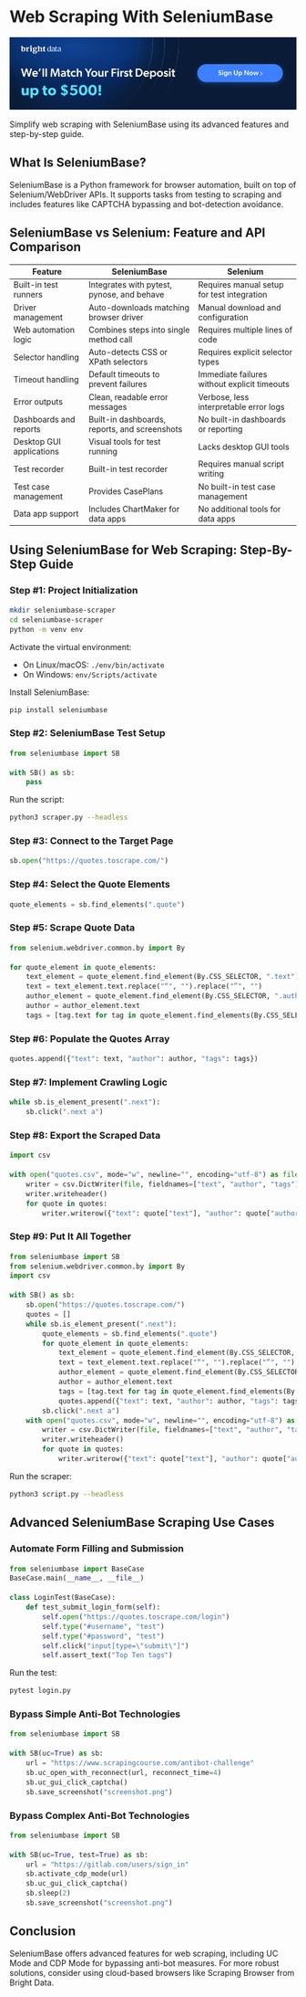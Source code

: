 # Web Scraping With SeleniumBase

[![Promo](https://github.com/luminati-io/LinkedIn-Scraper/blob/main/Proxies%20and%20scrapers%20GitHub%20bonus%20banner.png)](https://brightdata.com)

Simplify web scraping with SeleniumBase using its advanced features and step-by-step guide.

## What Is SeleniumBase?

SeleniumBase is a Python framework for browser automation, built on top of Selenium/WebDriver APIs. It supports tasks from testing to scraping and includes features like CAPTCHA bypassing and bot-detection avoidance.

## SeleniumBase vs Selenium: Feature and API Comparison

| Feature                  | SeleniumBase                                      | Selenium                                    |
|--------------------------|---------------------------------------------------|---------------------------------------------|
| Built-in test runners    | Integrates with pytest, pynose, and behave        | Requires manual setup for test integration  |
| Driver management        | Auto-downloads matching browser driver            | Manual download and configuration           |
| Web automation logic     | Combines steps into single method call            | Requires multiple lines of code             |
| Selector handling        | Auto-detects CSS or XPath selectors               | Requires explicit selector types            |
| Timeout handling         | Default timeouts to prevent failures              | Immediate failures without explicit timeouts|
| Error outputs            | Clean, readable error messages                    | Verbose, less interpretable error logs      |
| Dashboards and reports   | Built-in dashboards, reports, and screenshots     | No built-in dashboards or reporting         |
| Desktop GUI applications | Visual tools for test running                     | Lacks desktop GUI tools                     |
| Test recorder            | Built-in test recorder                            | Requires manual script writing              |
| Test case management     | Provides CasePlans                                | No built-in test case management            |
| Data app support         | Includes ChartMaker for data apps                 | No additional tools for data apps           |

## Using SeleniumBase for Web Scraping: Step-By-Step Guide

### Step #1: Project Initialization

```bash
mkdir seleniumbase-scraper
cd seleniumbase-scraper
python -m venv env
```

Activate the virtual environment:

- On Linux/macOS: `./env/bin/activate`
- On Windows: `env/Scripts/activate`

Install SeleniumBase:

```bash
pip install seleniumbase
```

### Step #2: SeleniumBase Test Setup

```python
from seleniumbase import SB

with SB() as sb:
    pass
```

Run the script:

```bash
python3 scraper.py --headless
```

### Step #3: Connect to the Target Page

```python
sb.open("https://quotes.toscrape.com/")
```

### Step #4: Select the Quote Elements

```python
quote_elements = sb.find_elements(".quote")
```

### Step #5: Scrape Quote Data

```python
from selenium.webdriver.common.by import By

for quote_element in quote_elements:
    text_element = quote_element.find_element(By.CSS_SELECTOR, ".text")
    text = text_element.text.replace("“", "").replace("”", "")
    author_element = quote_element.find_element(By.CSS_SELECTOR, ".author")
    author = author_element.text
    tags = [tag.text for tag in quote_element.find_elements(By.CSS_SELECTOR, ".tag")]
```

### Step #6: Populate the Quotes Array

```python
quotes.append({"text": text, "author": author, "tags": tags})
```

### Step #7: Implement Crawling Logic

```python
while sb.is_element_present(".next"):
    sb.click(".next a")
```

### Step #8: Export the Scraped Data

```python
import csv

with open("quotes.csv", mode="w", newline="", encoding="utf-8") as file:
    writer = csv.DictWriter(file, fieldnames=["text", "author", "tags"])
    writer.writeheader()
    for quote in quotes:
        writer.writerow({"text": quote["text"], "author": quote["author"], "tags": ";".join(quote["tags"])})
```

### Step #9: Put It All Together

```python
from seleniumbase import SB
from selenium.webdriver.common.by import By
import csv

with SB() as sb:
    sb.open("https://quotes.toscrape.com/")
    quotes = []
    while sb.is_element_present(".next"):
        quote_elements = sb.find_elements(".quote")
        for quote_element in quote_elements:
            text_element = quote_element.find_element(By.CSS_SELECTOR, ".text")
            text = text_element.text.replace("“", "").replace("”", "")
            author_element = quote_element.find_element(By.CSS_SELECTOR, ".author")
            author = author_element.text
            tags = [tag.text for tag in quote_element.find_elements(By.CSS_SELECTOR, ".tag")]
            quotes.append({"text": text, "author": author, "tags": tags})
        sb.click(".next a")
    with open("quotes.csv", mode="w", newline="", encoding="utf-8") as file:
        writer = csv.DictWriter(file, fieldnames=["text", "author", "tags"])
        writer.writeheader()
        for quote in quotes:
            writer.writerow({"text": quote["text"], "author": quote["author"], "tags": ";".join(quote["tags"])})
```

Run the scraper:

```bash
python3 script.py --headless
```

## Advanced SeleniumBase Scraping Use Cases

### Automate Form Filling and Submission

```python
from seleniumbase import BaseCase
BaseCase.main(__name__, __file__)

class LoginTest(BaseCase):
    def test_submit_login_form(self):
        self.open("https://quotes.toscrape.com/login")
        self.type("#username", "test")
        self.type("#password", "test")
        self.click("input[type=\"submit\"]")
        self.assert_text("Top Ten tags")
```

Run the test:

```bash
pytest login.py
```

### Bypass Simple Anti-Bot Technologies

```python
from seleniumbase import SB

with SB(uc=True) as sb:
    url = "https://www.scrapingcourse.com/antibot-challenge"
    sb.uc_open_with_reconnect(url, reconnect_time=4)
    sb.uc_gui_click_captcha()
    sb.save_screenshot("screenshot.png")
```

### Bypass Complex Anti-Bot Technologies

```python
from seleniumbase import SB

with SB(uc=True, test=True) as sb:
    url = "https://gitlab.com/users/sign_in"
    sb.activate_cdp_mode(url)
    sb.uc_gui_click_captcha()
    sb.sleep(2)
    sb.save_screenshot("screenshot.png")
```

## Conclusion

SeleniumBase offers advanced features for web scraping, including UC Mode and CDP Mode for bypassing anti-bot measures. For more robust solutions, consider using cloud-based browsers like Scraping Browser from Bright Data.
